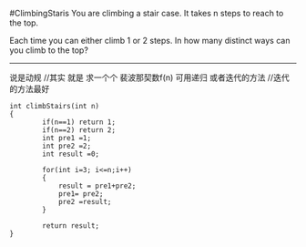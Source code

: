 #ClimbingStaris
You are climbing a stair case. It takes n steps to reach to the top.

Each time you can either climb 1 or 2 steps. In how many distinct ways can you climb to the top?


---




说是动规
//其实 就是 求一个个 裴波那契数f(n) 可用递归 或者迭代的方法
//迭代的方法最好
```
int climbStairs(int n)
{
        if(n==1) return 1;
        if(n==2) return 2;
        int pre1 =1;
        int pre2 =2;
        int result =0;
        
        for(int i=3; i<=n;i++)
        {
            result = pre1+pre2;
            pre1= pre2;
            pre2 =result;
        }
        
        return result;
}
```
